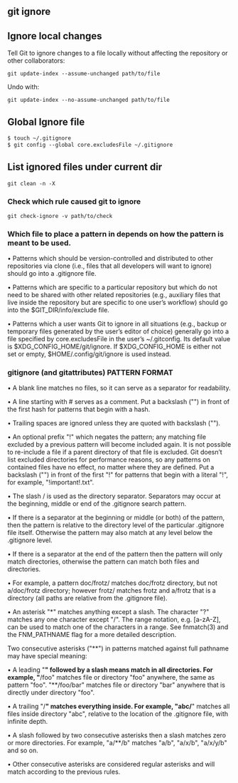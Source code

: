 ## git ignore


## Ignore local changes

Tell Git to ignore changes to a file locally without affecting the repository or other collaborators:

```shell
git update-index --assume-unchanged path/to/file
```

Undo with:
```shell
git update-index --no-assume-unchanged path/to/file
```

## Global Ignore file

```bash
$ touch ~/.gitignore
$ git config --global core.excludesFile ~/.gitignore
```

## List ignored files under current dir

```
git clean -n -X
```


### Check which rule caused git to ignore

    git check-ignore -v path/to/check

### Which file to place a pattern in depends on how the pattern is meant to be used.

•   Patterns which should be version-controlled and distributed to other repositories via clone (i.e., files that all developers will
    want to ignore) should go into a .gitignore file.

•   Patterns which are specific to a particular repository but which do not need to be shared with other related repositories (e.g.,
    auxiliary files that live inside the repository but are specific to one user’s workflow) should go into the $GIT_DIR/info/exclude
    file.

•   Patterns which a user wants Git to ignore in all situations (e.g., backup or temporary files generated by the user’s editor of
    choice) generally go into a file specified by core.excludesFile in the user’s ~/.gitconfig. Its default value is
    $XDG_CONFIG_HOME/git/ignore. If $XDG_CONFIG_HOME is either not set or empty, $HOME/.config/git/ignore is used instead.

### gitignore (and gitattributes) PATTERN FORMAT

•   A blank line matches no files, so it can serve as a separator for readability.

•   A line starting with # serves as a comment. Put a backslash ("\") in front of the first hash for patterns that begin with a hash.

•   Trailing spaces are ignored unless they are quoted with backslash ("\").

•   An optional prefix "!" which negates the pattern; any matching file excluded by a previous pattern will become included again. It
    is not possible to re-include a file if a parent directory of that file is excluded. Git doesn’t list excluded directories for
    performance reasons, so any patterns on contained files have no effect, no matter where they are defined. Put a backslash ("\") in
    front of the first "!" for patterns that begin with a literal "!", for example, "\!important!.txt".

•   The slash / is used as the directory separator. Separators may occur at the beginning, middle or end of the .gitignore search
    pattern.

•   If there is a separator at the beginning or middle (or both) of the pattern, then the pattern is relative to the directory level of
    the particular .gitignore file itself. Otherwise the pattern may also match at any level below the .gitignore level.

•   If there is a separator at the end of the pattern then the pattern will only match directories, otherwise the pattern can match
    both files and directories.

•   For example, a pattern doc/frotz/ matches doc/frotz directory, but not a/doc/frotz directory; however frotz/ matches frotz and
    a/frotz that is a directory (all paths are relative from the .gitignore file).

•   An asterisk "*" matches anything except a slash. The character "?" matches any one character except "/". The range notation, e.g.
    [a-zA-Z], can be used to match one of the characters in a range. See fnmatch(3) and the FNM_PATHNAME flag for a more detailed
    description.

Two consecutive asterisks ("**") in patterns matched against full pathname may have special meaning:

•   A leading "**" followed by a slash means match in all directories. For example, "**/foo" matches file or directory "foo" anywhere,
    the same as pattern "foo". "**/foo/bar" matches file or directory "bar" anywhere that is directly under directory "foo".

•   A trailing "/**" matches everything inside. For example, "abc/**" matches all files inside directory "abc", relative to the
    location of the .gitignore file, with infinite depth.

•   A slash followed by two consecutive asterisks then a slash matches zero or more directories. For example, "a/**/b" matches "a/b",
    "a/x/b", "a/x/y/b" and so on.

•   Other consecutive asterisks are considered regular asterisks and will match according to the previous rules.


